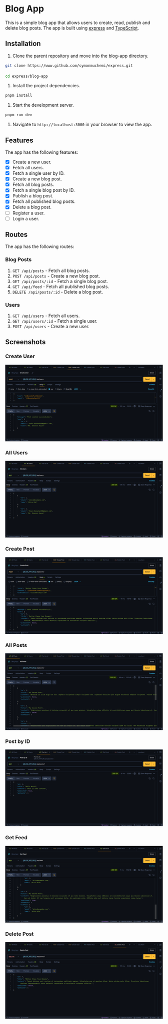 # Blog App

This is a simple blog app that allows users to create, read, publish and delete blog posts. The app is built using [express](https://expressjs.com/) and [TypeScript](https://www.typescriptlang.org/).

## Installation

1. Clone the parent repository and move into the blog-app directory.

```bash
git clone https://www.github.com/symonmuchemi/express.git

cd express/blog-app
```

1. Install the project dependencies.

```bash
pnpm install
```

1. Start the development server.

```bash
pnpm run dev
```

1. Navigate to `http://localhost:3000` in your browser to view the app.

## Features

The app has the following features:

- [x] Create a new user.
- [x] Fetch all users.
- [x] Fetch a single user by ID.
- [x] Create a new blog post.
- [x] Fetch all blog posts.
- [x] Fetch a single blog post by ID.
- [x] Publish a blog post.
- [x] Fetch all published blog posts.
- [x] Delete a blog post.
- [ ] Register a user.
- [ ] Login a user.

## Routes

The app has the following routes:

### Blog Posts

1. `GET /api/posts` - Fetch all blog posts.
2. `POST /api/posts` - Create a new blog post.
3. `GET /api/posts/:id` - Fetch a single blog post.
4. `GET /api/feed` - Fetch all published blog posts.
5. `DELETE /api/posts/:id` - Delete a blog post.

### Users

1. `GET /api/users` - Fetch all users.
2. `GET /api/users/:id` - Fetch a single user.
3. `POST /api/users` - Create a new user.

## Screenshots

### Create User

![Create User](./screenshots/create-user.png)

### All Users

![All Users](./screenshots/all-users.png)

### Create Post

![Create Post](./screenshots/create-post.png)

### All Posts

![All Posts](./screenshots/all-posts.png)

### Post by ID

![Post by ID](./screenshots/post-by-id.png)

### Get Feed

![Feed](./screenshots/get-feed.png)

### Delete Post

![Delete Post](./screenshots/delete-post.png)

